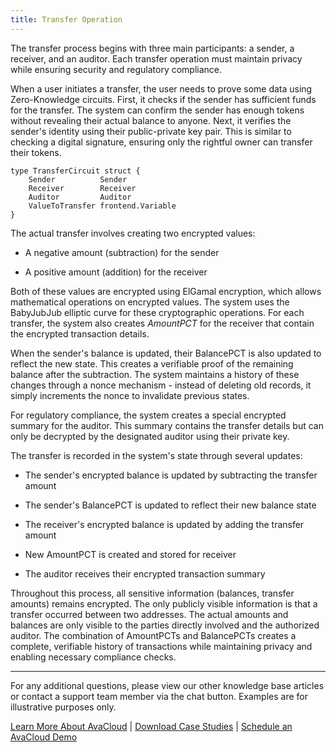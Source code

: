 ```yaml
---
title: Transfer Operation
---
```


The transfer process begins with three main participants: a sender, a receiver, and an auditor. Each transfer operation must maintain privacy while ensuring security and regulatory compliance.

When a user initiates a transfer, the user needs to prove some data using Zero-Knowledge circuits. First, it checks if the sender has sufficient funds for the transfer. The system can confirm the sender has enough tokens without revealing their actual balance to anyone. Next, it verifies the sender's identity using their public-private key pair. This is similar to checking a digital signature, ensuring only the rightful owner can transfer their tokens.

```solidity
type TransferCircuit struct {
	Sender          Sender
	Receiver        Receiver
	Auditor         Auditor
	ValueToTransfer frontend.Variable
}
```

The actual transfer involves creating two encrypted values:

* A negative amount (subtraction) for the sender

* A positive amount (addition) for the receiver

Both of these values are encrypted using ElGamal encryption, which allows mathematical operations on encrypted values. The system uses the BabyJubJub elliptic curve for these cryptographic operations. For each transfer, the system also creates _AmountPCT_ for the receiver that contain the encrypted transaction details.

When the sender's balance is updated, their BalancePCT is also updated to reflect the new state. This creates a verifiable proof of the remaining balance after the subtraction. The system maintains a history of these changes through a nonce mechanism - instead of deleting old records, it simply increments the nonce to invalidate previous states.

For regulatory compliance, the system creates a special encrypted summary for the auditor. This summary contains the transfer details but can only be decrypted by the designated auditor using their private key.

The transfer is recorded in the system's state through several updates:

* The sender's encrypted balance is updated by subtracting the transfer amount

* The sender's BalancePCT is updated to reflect their new balance state

* The receiver's encrypted balance is updated by adding the transfer amount

* New AmountPCT is created and stored for receiver

* The auditor receives their encrypted transaction summary

Throughout this process, all sensitive information (balances, transfer amounts) remains encrypted. The only publicly visible information is that a transfer occurred between two addresses. The actual amounts and balances are only visible to the parties directly involved and the authorized auditor. The combination of AmountPCTs and BalancePCTs creates a complete, verifiable history of transactions while maintaining privacy and enabling necessary compliance checks.

***

For any additional questions, please view our other knowledge base articles or contact a support team member via the chat button. Examples are for illustrative purposes only.

[Learn More About AvaCloud](https://avacloud.io/) | [Download Case Studies](https://avacloud.io/case-studies) | [Schedule an AvaCloud Demo](https://avacloud.io/demo)

